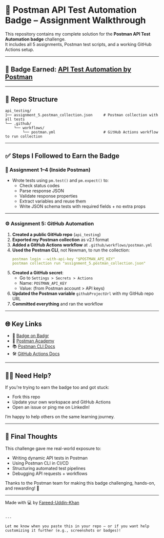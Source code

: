 # 🧪 Postman API Test Automation Badge – Assignment Walkthrough

This repository contains my complete solution for the **Postman API Test Automation badge** challenge.  
It includes all 5 assignments, Postman test scripts, and a working GitHub Actions setup.

---

## 🏁 Badge Earned: [API Test Automation by Postman](https://badgr.com/public/assertions/k9-vD6LQRA2cQ_wVes2Wcg)

---

## 📁 Repo Structure

```
api_testing/
├── assignment_5.postman_collection.json     # Postman collection with all tests
└── .github/
    └── workflows/
        └── postman.yml                      # GitHub Actions workflow to run collection
```

---

## ✅ Steps I Followed to Earn the Badge

### 📝 Assignment 1–4 (Inside Postman)
- Wrote tests using `pm.test()` and `pm.expect()` to:
  - Check status codes
  - Parse response JSON
  - Validate response properties
  - Extract variables and reuse them
  - Write JSON schema tests with required fields + no extra props

---

### ⚙️ Assignment 5: GitHub Automation

1. **Created a public GitHub repo** (`api_testing`)
2. **Exported my Postman collection** as v2.1 format
3. **Added a GitHub Actions workflow** at `.github/workflows/postman.yml`
4. **Used the Postman CLI**, not Newman, to run the collection:
   ```yaml
   postman login --with-api-key "$POSTMAN_API_KEY"
   postman collection run "assignment_5.postman_collection.json"
   ```
5. **Created a GitHub secret**:
   - Go to `Settings > Secrets > Actions`
   - Name: `POSTMAN_API_KEY`
   - Value: (from Postman account > API keys)
6. **Updated the Postman variable** `githubProjectUrl` with my GitHub repo URL
7. **Committed everything** and ran the workflow

---

## 🌐 Key Links

- 🔗 [Badge on Badgr](https://badgr.com/public/assertions/k9-vD6LQRA2cQ_wVes2Wcg)
- 📘 [Postman Academy](https://academy.postman.com/)
- 📚 [Postman CLI Docs](https://learning.postman.com/docs/postman-cli/postman-cli-overview/)
- 🛠 [GitHub Actions Docs](https://docs.github.com/en/actions)

---

## 🙋‍♂️ Need Help?

If you're trying to earn the badge too and got stuck:
- Fork this repo
- Update your own workspace and GitHub Actions
- Open an issue or ping me on LinkedIn!

I’m happy to help others on the same learning journey.

---

## 🧠 Final Thoughts

This challenge gave me real-world exposure to:
- Writing dynamic API tests in Postman
- Using Postman CLI in CI/CD
- Structuring automated test pipelines
- Debugging API requests + workflows

Thanks to the Postman team for making this badge challenging, hands-on, and rewarding! 🧡

---

Made with 💻 by [Fareed-Uddin-Khan](https://github.com/Fareed-Uddin-Khan)
```

---

Let me know when you paste this in your repo — or if you want help customizing it further (e.g., screenshots or badges)!
